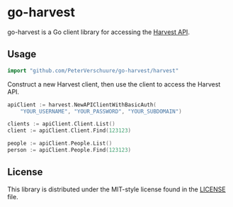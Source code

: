 # go-harvest

go-harvest is a Go client library for accessing the [Harvest API](https://github.com/harvesthq/api).

## Usage

```go
import "github.com/PeterVerschuure/go-harvest/harvest"
```

Construct a new Harvest client, then use the client to access the Harvest API.

```go
apiClient := harvest.NewAPIClientWithBasicAuth(
	"YOUR_USERNAME", "YOUR_PASSWORD", "YOUR_SUBDOMAIN")

clients := apiClient.Client.List()
client := apiClient.Client.Find(123123)

people := apiClient.People.List()
person := apiClient.People.Find(123123)
```

## License
This library is distributed under the MIT-style license found in the [LICENSE](./LICENSE) file.
